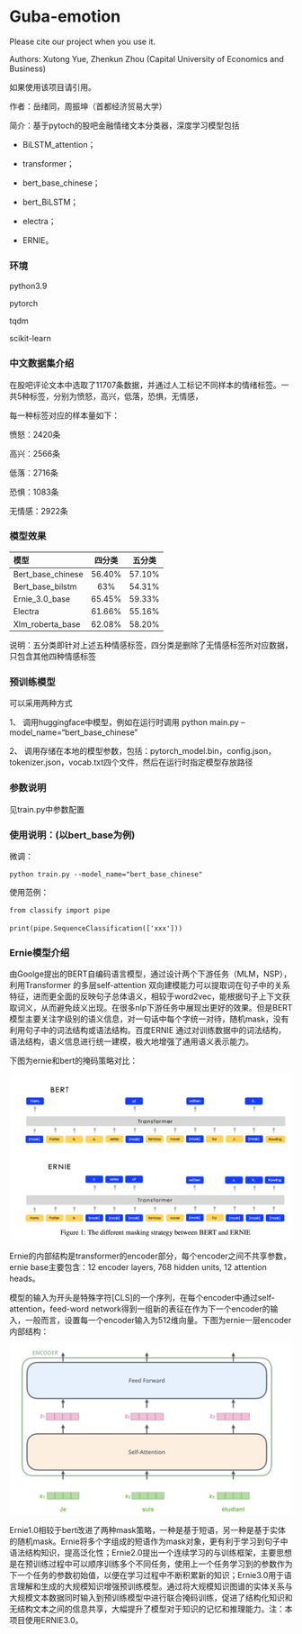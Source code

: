 # Guba-emotion

Please cite our project when you use it.

Authors: Xutong Yue, Zhenkun Zhou (Capital University of Economics and Business)

如果使用该项目请引用。

作者：岳绪同，周振坤（首都经济贸易大学）

简介：基于pytoch的股吧金融情绪文本分类器，深度学习模型包括

- BiLSTM_attention；

- transformer；

- bert_base_chinese；

- bert_BiLSTM；

- electra；

- ERNIE。



### 环境

python3.9

pytorch

tqdm

scikit-learn



### 中文数据集介绍

在股吧评论文本中选取了11707条数据，并通过人工标记不同样本的情绪标签。一共5种标签，分别为愤怒，高兴，低落，恐惧，无情感，

每一种标签对应的样本量如下：

愤怒：2420条

高兴：2566条

低落：2716条

恐惧：1083条

无情感：2922条



### 模型效果

| 模型              | 四分类 | 五分类 |
| :---------------- | :----: | :----: |
| Bert_base_chinese | 56.40% | 57.10% |
| Bert_base_bilstm  |  63%   | 54.31% |
| Ernie_3.0_base    | 65.45% | 59.33% |
| Electra           | 61.66% | 55.16% |
| Xlm_roberta_base  | 62.08% | 58.20% |


说明：五分类即针对上述五种情感标签，四分类是删除了无情感标签所对应数据，只包含其他四种情感标签



### 预训练模型

可以采用两种方式

1、 调用huggingface中模型，例如在运行时调用 python main.py –model_name=“bert_base_chinese”

2、 调用存储在本地的模型参数，包括：pytorch_model.bin，config.json，tokenizer.json，vocab.txt四个文件，然后在运行时指定模型存放路径

  

### 参数说明

见train.py中参数配置

 

### 使用说明：(以bert_base为例)

微调：

```
python train.py --model_name="bert_base_chinese"
```

使用范例：
```
from classify import pipe

print(pipe.SequenceClassification(['xxx']))
```
 

### Ernie模型介绍

由Goolge提出的BERT自编码语言模型，通过设计两个下游任务（MLM，NSP），利用Transformer 的多层self-attention 双向建模能力可以提取词在句子中的关系特征，进而更全面的反映句子总体语义，相较于word2vec，能根据句子上下文获取词义，从而避免歧义出现。在很多nlp下游任务中展现出更好的效果。但是BERT模型主要关注字级别的语义信息，对一句话中每个字统一对待，随机mask，没有利用句子中的词法结构或语法结构。百度ERNIE 通过对训练数据中的词法结构，语法结构，语义信息进行统一建模，极大地增强了通用语义表示能力。

下图为ernie和bert的掩码策略对比：

![img](img/ERNIE1.png)

Ernie的内部结构是transformer的encoder部分，每个encoder之间不共享参数，ernie base主要包含：12 encoder layers, 768 hidden units, 12 attention heads。

模型的输入为开头是特殊字符[CLS]的一个序列，在每个encoder中通过self-attention，feed-word network得到一组新的表征在作为下一个encoder的输入，一般而言，设置每一个encoder输入为512维向量。下图为ernie一层encoder内部结构：

![img](img/ERNIE2.png)

Ernie1.0相较于bert改进了两种mask策略，一种是基于短语，另一种是基于实体的随机mask。Ernie将多个字组成的短语作为mask对象，更有利于学习到句子中语法结构知识，提高泛化性；Ernie2.0提出一个连续学习的与训练框架，主要思想是在预训练过程中可以顺序训练多个不同任务，使用上一个任务学习到的参数作为下一个任务的参数初始值，以便在学习过程中不断积累新的知识；Ernie3.0用于语言理解和生成的大规模知识增强预训练模型。通过将大规模知识图谱的实体关系与大规模文本数据同时输入到预训练模型中进行联合掩码训练，促进了结构化知识和无结构文本之间的信息共享，大幅提升了模型对于知识的记忆和推理能力。注：本项目使用ERNIE3.0。
